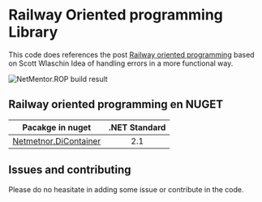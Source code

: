 # Railway Oriented programming Library
 
This code does references the post [Railway oriented programming](https://www.netmentor.es/entrada/railway-oriented-programming) based on Scott Wlaschin Idea of handling errors in a more functional way.


![NetMentor.ROP build result](https://github.com/ElectNewt/EjemploRop/actions/workflows/build.yml/badge.svg)


## Railway oriented programming en NUGET

| Pacakge in nuget        | .NET Standard | 
| ------------- |:-------------:|
| [Netmetnor.DiContainer](https://www.nuget.org/packages/Netmentor.DiContainer/)      | 2.1 | 


## Issues and contributing

Please do no heasitate in adding some issue or contribute in the code.

